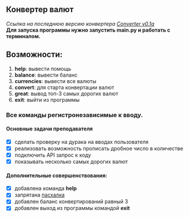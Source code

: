 ## Конвертер валют
_Ссылка на последнюю версию конвертера [Converter v0.1a](https://github.com/Trisodium-ru/hexlet_currency_converter_20240916/releases/tag/homework)_  
**Для запуска программы нужно запустить main.py и работать с терминалом.**


## Возможности:
1. **help**: вывести помощь
2. **balance**: вывести баланс
3. **currencies**: вывести все валюты
4. **convert**: для старта конвертации валют
5. **great**: вывод топ-3 самых дорогих валют
6. **exit**: выйти из программы

### Все команды регистронезависимые к вводу.

#### Основные задачи преподавателя
- [x] сделать проверку на дурака на вводах пользователя
- [x] реализовать возможность прописать дробное число в количестве
- [x] подключить API запрос к коду
- [x] показывать несколько самых дорогих валют

#### Дополнительные совершенствования:
- [x] добавлена команда **help**
- [x] запрятана [пасхалка](https://ru.wikipedia.org/wiki/%D0%9F%D0%B0%D1%81%D1%85%D0%B0%D0%BB%D1%8C%D0%BD%D0%BE%D0%B5_%D1%8F%D0%B9%D1%86%D0%BE_(%D0%B2%D0%B8%D1%80%D1%82%D1%83%D0%B0%D0%BB%D1%8C%D0%BD%D0%BE%D0%B5))
- [x] добавлен баланс конвертирований равный 3
- [x] добавлен выход из программы командой **exit**
